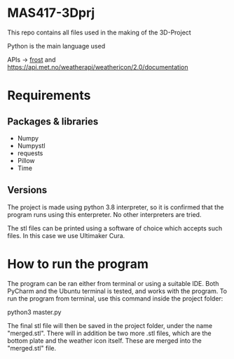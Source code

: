 # MAS417-3Dprj

This repo contains all files used in the making of the 3D-Project

Python is the main language used

APIs -> [frost](https://frost.met.no/index.html) and https://api.met.no/weatherapi/weathericon/2.0/documentation

# Requirements
## Packages & libraries
* Numpy
* Numpystl
* requests
* Pillow
* Time

## Versions
The project is made using python 3.8 interpreter, so it is confirmed that the program runs using this enterpreter. No other interpreters are tried.

The stl files can be printed using a software of choice which accepts such files. In this case we use Ultimaker Cura. 

# How to run the program

The program can be ran either from terminal or using a suitable IDE. Both PyCharm and the Ubuntu terminal is tested, and works with the program. To run the program from terminal, use this command inside the project folder: 
  
   python3 master.py 

The final stl file will then be saved in the project folder, under the name "merged.stl". There will in addition be two more .stl files, which are the bottom plate and the weather icon itself. These are merged into the "merged.stl" file. 
